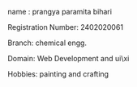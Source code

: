 name : prangya paramita bihari

Registration Number: 2402020061

Branch: chemical engg.

Domain: Web Development and ui\xi

Hobbies: painting and crafting
